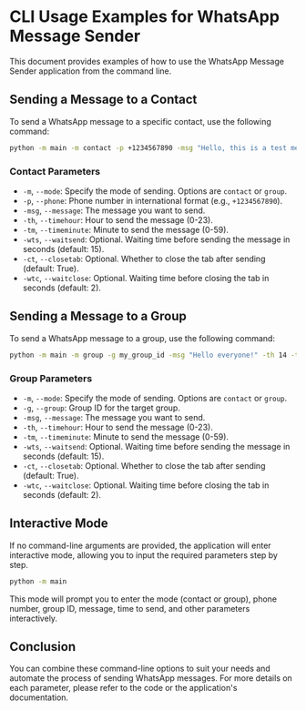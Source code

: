 # CLI Usage Examples for WhatsApp Message Sender

This document provides examples of how to use the WhatsApp Message Sender application from the command line.

## Sending a Message to a Contact

To send a WhatsApp message to a specific contact, use the following command:

```bash
python -m main -m contact -p +1234567890 -msg "Hello, this is a test message!" -th 10 -tm 30
```

### Contact Parameters

- `-m`, `--mode`: Specify the mode of sending. Options are `contact` or `group`.
- `-p`, `--phone`: Phone number in international format (e.g., `+1234567890`).
- `-msg`, `--message`: The message you want to send.
- `-th`, `--timehour`: Hour to send the message (0-23).
- `-tm`, `--timeminute`: Minute to send the message (0-59).
- `-wts`, `--waitsend`: Optional. Waiting time before sending the message in seconds (default: 15).
- `-ct`, `--closetab`: Optional. Whether to close the tab after sending (default: True).
- `-wtc`, `--waitclose`: Optional. Waiting time before closing the tab in seconds (default: 2).

## Sending a Message to a Group

To send a WhatsApp message to a group, use the following command:

```bash
python -m main -m group -g my_group_id -msg "Hello everyone!" -th 14 -tm 45
```

### Group Parameters

- `-m`, `--mode`: Specify the mode of sending. Options are `contact` or `group`.
- `-g`, `--group`: Group ID for the target group.
- `-msg`, `--message`: The message you want to send.
- `-th`, `--timehour`: Hour to send the message (0-23).
- `-tm`, `--timeminute`: Minute to send the message (0-59).
- `-wts`, `--waitsend`: Optional. Waiting time before sending the message in seconds (default: 15).
- `-ct`, `--closetab`: Optional. Whether to close the tab after sending (default: True).
- `-wtc`, `--waitclose`: Optional. Waiting time before closing the tab in seconds (default: 2).

## Interactive Mode

If no command-line arguments are provided, the application will enter interactive mode, allowing you to input the required parameters step by step.

```bash
python -m main
```

This mode will prompt you to enter the mode (contact or group), phone number, group ID, message, time to send, and other parameters interactively.

## Conclusion

You can combine these command-line options to suit your needs and automate the process of sending WhatsApp messages. For more details on each parameter, please refer to the code or the application's documentation.

